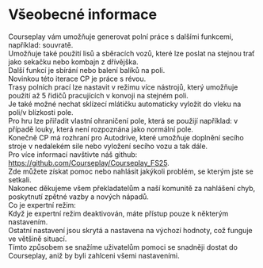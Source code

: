 # Všeobecné informace
  
Courseplay vám umožňuje generovat polní práce s dalšími funkcemi, například: souvratě.  
Umožňuje také použití lisů a sběracích vozů, které lze poslat na stejnou trať jako sekačku nebo kombajn z dřívějška.  
Další funkcí je sbírání nebo balení balíků na poli.  
Novinkou této iterace CP je práce s révou.  
Trasy polních prací lze nastavit v režimu více nástrojů, který umožňuje použití až 5 řidičů pracujících v konvoji na stejném poli.  
Je také možné nechat sklízecí mlátičku automaticky vyložit do vleku na poli/v blízkosti pole.  
Pro hru lze přiřadit vlastní ohraničení pole, která se použijí například: v případě louky, která není rozpoznána jako normální pole.  
Konečně CP má rozhraní pro Autodrive, které umožňuje doplnění secího stroje v nedalekém sile nebo vyložení secího vozu a tak dále.  
Pro více informací navštivte náš github: https://github.com/Courseplay/Courseplay_FS25.  
Zde můžete získat pomoc nebo nahlásit jakýkoli problém, se kterým jste se setkali.  
Nakonec děkujeme všem překladatelům a naší komunitě za nahlášení chyb, poskytnutí zpětné vazby a nových nápadů.  
Co je expertní režim:  
Když je expertní režim deaktivován, máte přístup pouze k některým nastavením.  
Ostatní nastavení jsou skrytá a nastavena na výchozí hodnoty, což funguje ve většině situací.  
Tímto způsobem se snažíme uživatelům pomoci se snadněji dostat do Courseplay, aniž by byli zahlceni všemi nastaveními.  



